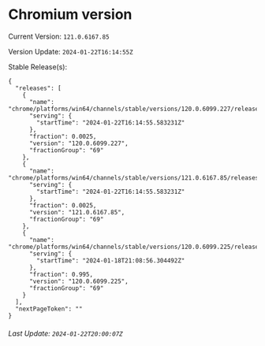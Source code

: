 # Chromium version

Current Version: `121.0.6167.85`

Version Update: `2024-01-22T16:14:55Z`

Stable Release(s):
```
{
  "releases": [
    {
      "name": "chrome/platforms/win64/channels/stable/versions/120.0.6099.227/releases/1705940095",
      "serving": {
        "startTime": "2024-01-22T16:14:55.583231Z"
      },
      "fraction": 0.0025,
      "version": "120.0.6099.227",
      "fractionGroup": "69"
    },
    {
      "name": "chrome/platforms/win64/channels/stable/versions/121.0.6167.85/releases/1705940095",
      "serving": {
        "startTime": "2024-01-22T16:14:55.583231Z"
      },
      "fraction": 0.0025,
      "version": "121.0.6167.85",
      "fractionGroup": "69"
    },
    {
      "name": "chrome/platforms/win64/channels/stable/versions/120.0.6099.225/releases/1705612136",
      "serving": {
        "startTime": "2024-01-18T21:08:56.304492Z"
      },
      "fraction": 0.995,
      "version": "120.0.6099.225",
      "fractionGroup": "69"
    }
  ],
  "nextPageToken": ""
}
```

###### Last Update: `2024-01-22T20:00:07Z`
        